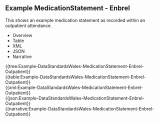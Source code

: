 <div class="warning"><span class="ClinicalWarn"></span></div>

## Example MedicationStatement - Enbrel
This shows an example medication statement as recorded within an outpatient attendance.

<div class="tab-wrap">
  <ul class="tab-head">
    <li class="tablink" onclick="openCity(this,'tabtree')" data-target="tabtree">
      Overview
    </li>
    <li class="tablink" onclick="openCity(this,'tabtable')" data-target="tabtable">
      Table
    </li>
    <li class="tablink tab-active" onclick="openCity(this,'tabxml')" data-target="tabxml">
      XML
    </li>    
    <li class="tablink" onclick="openCity(this,'tabjson')" data-target="tabjson">
      JSON
    </li>    
    <li class="tablink" onclick="openCity(this,'tabnarrative')" data-target="tabnarrative">
      Narrative
    </li>
  </ul>
  <div class="tab-main">
    <div id="tabtree" class="tabcontent">
      {{tree:Example-DataStandardsWales-MedicationStatement-Enbrel-Outpatient}}
    </div>
    <div id="tabtable" class="tabcontent">
      {{table:Example-DataStandardsWales-MedicationStatement-Enbrel-Outpatient}}
    </div>       
    <div id="tabxml" class="tabcontent active">      
      {{xml:Example-DataStandardsWales-MedicationStatement-Enbrel-Outpatient}}
    </div>
    <div id="tabjson" class="tabcontent">
      {{json:Example-DataStandardsWales-MedicationStatement-Enbrel-Outpatient}}
    </div>       
    <div id="tabnarrative" class="tabcontent">
      {{narrative:Example-DataStandardsWales-MedicationStatement-Enbrel-Outpatient}}
    </div>  
  </div>
</div>